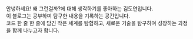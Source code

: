 안녕하세요!
왜 그런걸까?에 대해 생각하기를 좋아하는 김도연입니다.  
이 블로그는 공부하며 탐구한 내용을 기록하는 공간입니다.  
코드 한 줄 한 줄에 담긴 작은 세계를 탐험하고, 새로운 기술을 탐구하며 성장하는 과정을 함께 나누고자 합니다.